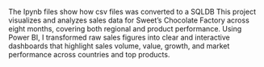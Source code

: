 The Ipynb files show how csv files was converted to a SQLDB
This project visualizes and analyzes sales data for Sweet’s Chocolate Factory across eight months, covering both regional and product performance. Using Power BI,
I transformed raw sales figures into clear and interactive dashboards that highlight sales volume, value, growth, and market performance across countries and top products.

